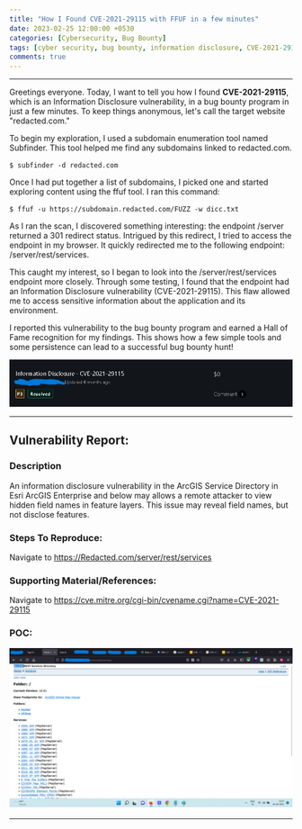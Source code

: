 ```yaml
---
title: "How I Found CVE-2021-29115 with FFUF in a few minutes"
date: 2023-02-25 12:00:00 +0530
categories: [Cybersecurity, Bug Bounty]
tags: [cyber security, bug bounty, information disclosure, CVE-2021-29115, ffuf]
comments: true
---
```


---

Greetings everyone. Today, I want to tell you how I found **CVE-2021-29115**, which is an Information Disclosure vulnerability, in a bug bounty program in just a few minutes. To keep things anonymous, let's call the target website "redacted.com."

To begin my exploration, I used a subdomain enumeration tool named Subfinder. This tool helped me find any subdomains linked to redacted.com.

```
$ subfinder -d redacted.com
```
Once I had put together a list of subdomains, I picked one and started exploring content using the ffuf tool. I ran this command:

```
$ ffuf -u https://subdomain.redacted.com/FUZZ -w dicc.txt
```
As I ran the scan, I discovered something interesting: the endpoint /server returned a 301 redirect status. Intrigued by this redirect, I tried to access the endpoint in my browser. It quickly redirected me to the following endpoint: /server/rest/services.

This caught my interest, so I began to look into the /server/rest/services endpoint more closely. Through some testing, I found that the endpoint had an Information Disclosure vulnerability (CVE-2021-29115). This flaw allowed me to access sensitive information about the application and its environment.

I reported this vulnerability to the bug bounty program and earned a Hall of Fame recognition for my findings. This shows how a few simple tools and some persistence can lead to a successful bug bounty hunt!

![Desktop View](/assets/img/posts/2023-02-25-CVE-2021-29115/1.png)

---

## Vulnerability Report:

### Description 

An information disclosure vulnerability in the ArcGIS Service Directory in Esri ArcGIS Enterprise and below may allows a remote attacker to view hidden field names in feature layers. This issue may reveal field names, but not disclose features.

### Steps To Reproduce:

Navigate to https://Redacted.com/server/rest/services

### Supporting Material/References:

Navigate to https://cve.mitre.org/cgi-bin/cvename.cgi?name=CVE-2021-29115

### POC:

![Desktop View](/assets/img/posts/2023-02-25-CVE-2021-29115/2.png)

---
